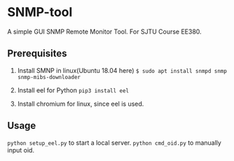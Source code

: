 # SNMP-tool
A simple GUI SNMP Remote Monitor Tool.
For SJTU Course EE380.

## Prerequisites
1. Install SMNP in linux(Ubuntu 18.04 here)
`$ sudo apt install snmpd snmp snmp-mibs-downloader`

2. Install eel for Python
`pip3 install eel`

3. Install chromium for linux, since eel is used.

## Usage
`python setup_eel.py` to start a local server.
`python cmd_oid.py` to manually input oid.

